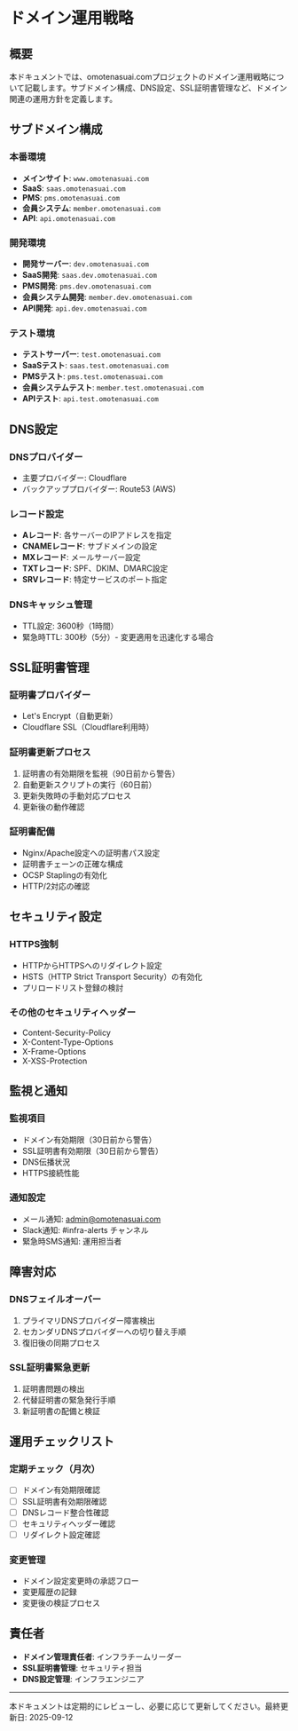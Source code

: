 # ドメイン運用戦略

## 概要

本ドキュメントでは、omotenasuai.comプロジェクトのドメイン運用戦略について記載します。サブドメイン構成、DNS設定、SSL証明書管理など、ドメイン関連の運用方針を定義します。

## サブドメイン構成

### 本番環境

- **メインサイト**: `www.omotenasuai.com`
- **SaaS**: `saas.omotenasuai.com`
- **PMS**: `pms.omotenasuai.com`
- **会員システム**: `member.omotenasuai.com`
- **API**: `api.omotenasuai.com`

### 開発環境

- **開発サーバー**: `dev.omotenasuai.com`
- **SaaS開発**: `saas.dev.omotenasuai.com`
- **PMS開発**: `pms.dev.omotenasuai.com`
- **会員システム開発**: `member.dev.omotenasuai.com`
- **API開発**: `api.dev.omotenasuai.com`

### テスト環境

- **テストサーバー**: `test.omotenasuai.com`
- **SaaSテスト**: `saas.test.omotenasuai.com`
- **PMSテスト**: `pms.test.omotenasuai.com`
- **会員システムテスト**: `member.test.omotenasuai.com`
- **APIテスト**: `api.test.omotenasuai.com`

## DNS設定

### DNSプロバイダー

- 主要プロバイダー: Cloudflare
- バックアッププロバイダー: Route53 (AWS)

### レコード設定

- **Aレコード**: 各サーバーのIPアドレスを指定
- **CNAMEレコード**: サブドメインの設定
- **MXレコード**: メールサーバー設定
- **TXTレコード**: SPF、DKIM、DMARC設定
- **SRVレコード**: 特定サービスのポート指定

### DNSキャッシュ管理

- TTL設定: 3600秒（1時間）
- 緊急時TTL: 300秒（5分）- 変更適用を迅速化する場合

## SSL証明書管理

### 証明書プロバイダー

- Let's Encrypt（自動更新）
- Cloudflare SSL（Cloudflare利用時）

### 証明書更新プロセス

1. 証明書の有効期限を監視（90日前から警告）
2. 自動更新スクリプトの実行（60日前）
3. 更新失敗時の手動対応プロセス
4. 更新後の動作確認

### 証明書配備

- Nginx/Apache設定への証明書パス設定
- 証明書チェーンの正確な構成
- OCSP Staplingの有効化
- HTTP/2対応の確認

## セキュリティ設定

### HTTPS強制

- HTTPからHTTPSへのリダイレクト設定
- HSTS（HTTP Strict Transport Security）の有効化
- プリロードリスト登録の検討

### その他のセキュリティヘッダー

- Content-Security-Policy
- X-Content-Type-Options
- X-Frame-Options
- X-XSS-Protection

## 監視と通知

### 監視項目

- ドメイン有効期限（30日前から警告）
- SSL証明書有効期限（30日前から警告）
- DNS伝播状況
- HTTPS接続性能

### 通知設定

- メール通知: admin@omotenasuai.com
- Slack通知: #infra-alerts チャンネル
- 緊急時SMS通知: 運用担当者

## 障害対応

### DNSフェイルオーバー

1. プライマリDNSプロバイダー障害検出
2. セカンダリDNSプロバイダーへの切り替え手順
3. 復旧後の同期プロセス

### SSL証明書緊急更新

1. 証明書問題の検出
2. 代替証明書の緊急発行手順
3. 新証明書の配備と検証

## 運用チェックリスト

### 定期チェック（月次）

- [ ] ドメイン有効期限確認
- [ ] SSL証明書有効期限確認
- [ ] DNSレコード整合性確認
- [ ] セキュリティヘッダー確認
- [ ] リダイレクト設定確認

### 変更管理

- ドメイン設定変更時の承認フロー
- 変更履歴の記録
- 変更後の検証プロセス

## 責任者

- **ドメイン管理責任者**: インフラチームリーダー
- **SSL証明書管理**: セキュリティ担当
- **DNS設定管理**: インフラエンジニア

---

本ドキュメントは定期的にレビューし、必要に応じて更新してください。最終更新日: 2025-09-12